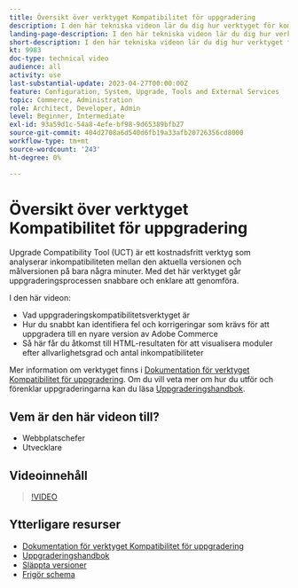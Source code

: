 ```yaml
---
title: Översikt över verktyget Kompatibilitet för uppgradering
description: I den här tekniska videon lär du dig hur verktyget för kompatibilitet med uppgradering kan göra nästa uppgradering enklare, billigare och snabbare.
landing-page-description: I den här tekniska videon lär du dig hur verktyget för kompatibilitet med uppgradering kan göra nästa uppgradering enklare, billigare och snabbare.
short-description: I den här tekniska videon lär du dig hur verktyget för kompatibilitet med uppgradering kan göra nästa uppgradering enklare, billigare och snabbare.
kt: 9983
doc-type: technical video
audience: all
activity: use
last-substantial-update: 2023-04-27T00:00:00Z
feature: Configuration, System, Upgrade, Tools and External Services
topic: Commerce, Administration
role: Architect, Developer, Admin
level: Beginner, Intermediate
exl-id: 93a59d1c-54a8-4efe-bf98-9d65389bfb27
source-git-commit: 404d2708a6d540d6fb19a33afb20726356cd8000
workflow-type: tm+mt
source-wordcount: '243'
ht-degree: 0%

---
```


# Översikt över verktyget Kompatibilitet för uppgradering

Upgrade Compatibility Tool (UCT) är ett kostnadsfritt verktyg som analyserar inkompatibiliteten mellan den aktuella versionen och målversionen på bara några minuter. Med det här verktyget går uppgraderingsprocessen snabbare och enklare att genomföra.

I den här videon:

- Vad uppgraderingskompatibilitetsverktyget är
- Hur du snabbt kan identifiera fel och korrigeringar som krävs för att uppgradera till en nyare version av Adobe Commerce
- Så här får du åtkomst till HTML-resultaten för att visualisera moduler efter allvarlighetsgrad och antal inkompatibiliteter

Mer information om verktyget finns i [Dokumentation för verktyget Kompatibilitet för uppgradering](https://experienceleague.adobe.com/docs/commerce-operations/upgrade-guide/upgrade-compatibility-tool/overview.html?lang=en). Om du vill veta mer om hur du utför och förenklar uppgraderingarna kan du läsa [Uppgraderingshandbok](https://experienceleague.adobe.com/docs/commerce-operations/upgrade-guide/overview.html).

## Vem är den här videon till?

- Webbplatschefer
- Utvecklare

## Videoinnehåll

>[!VIDEO](https://video.tv.adobe.com/v/341245?quality=12&learn=on)

## Ytterligare resurser

- [Dokumentation för verktyget Kompatibilitet för uppgradering](https://experienceleague.adobe.com/docs/commerce-operations/upgrade-guide/upgrade-compatibility-tool/overview.html?lang=en)
- [Uppgraderingshandbok](https://experienceleague.adobe.com/docs/commerce-operations/upgrade-guide/overview.html)
- [Släppta versioner](https://experienceleague.adobe.com/docs/commerce-operations/release/versions.html)
- [Frigör schema](https://experienceleague.adobe.com/docs/commerce-operations/release/planning/schedule.html)
